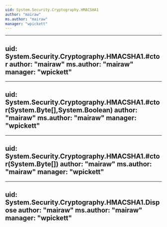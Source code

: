 ```yaml
---
uid: System.Security.Cryptography.HMACSHA1
author: "mairaw"
ms.author: "mairaw"
manager: "wpickett"
---
```


---
uid: System.Security.Cryptography.HMACSHA1.#ctor
author: "mairaw"
ms.author: "mairaw"
manager: "wpickett"
---

---
uid: System.Security.Cryptography.HMACSHA1.#ctor(System.Byte[],System.Boolean)
author: "mairaw"
ms.author: "mairaw"
manager: "wpickett"
---

---
uid: System.Security.Cryptography.HMACSHA1.#ctor(System.Byte[])
author: "mairaw"
ms.author: "mairaw"
manager: "wpickett"
---

---
uid: System.Security.Cryptography.HMACSHA1.Dispose
author: "mairaw"
ms.author: "mairaw"
manager: "wpickett"
---
